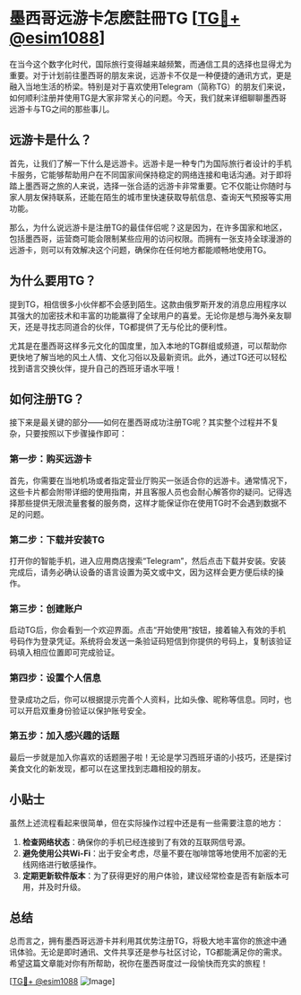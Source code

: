 # 墨西哥远游卡怎麽註冊TG [[TG💪+ @esim1088](https://t.me/s/esim1088)]

在当今这个数字化时代，国际旅行变得越来越频繁，而通信工具的选择也显得尤为重要。对于计划前往墨西哥的朋友来说，远游卡不仅是一种便捷的通讯方式，更是融入当地生活的桥梁。特别是对于喜欢使用Telegram（简称TG）的朋友们来说，如何顺利注册并使用TG是大家非常关心的问题。今天，我们就来详细聊聊墨西哥远游卡与TG之间的那些事儿。

## 远游卡是什么？

首先，让我们了解一下什么是远游卡。远游卡是一种专门为国际旅行者设计的手机卡服务，它能够帮助用户在不同国家间保持稳定的网络连接和电话沟通。对于即将踏上墨西哥之旅的人来说，选择一张合适的远游卡非常重要。它不仅能让你随时与家人朋友保持联系，还能在陌生的城市里快速获取导航信息、查询天气预报等实用功能。

那么，为什么说远游卡是注册TG的最佳伴侣呢？这是因为，在许多国家和地区，包括墨西哥，运营商可能会限制某些应用的访问权限。而拥有一张支持全球漫游的远游卡，则可以有效解决这个问题，确保你在任何地方都能顺畅地使用TG。

## 为什么要用TG？

提到TG，相信很多小伙伴都不会感到陌生。这款由俄罗斯开发的消息应用程序以其强大的加密技术和丰富的功能赢得了全球用户的喜爱。无论你是想与海外亲友聊天，还是寻找志同道合的伙伴，TG都提供了无与伦比的便利性。

尤其是在墨西哥这样多元文化的国度里，加入本地的TG群组或频道，可以帮助你更快地了解当地的风土人情、文化习俗以及最新资讯。此外，通过TG还可以轻松找到语言交换伙伴，提升自己的西班牙语水平哦！

## 如何注册TG？

接下来是最关键的部分——如何在墨西哥成功注册TG呢？其实整个过程并不复杂，只要按照以下步骤操作即可：

### 第一步：购买远游卡
首先，你需要在当地机场或者指定营业厅购买一张适合你的远游卡。通常情况下，这些卡片都会附带详细的使用指南，并且客服人员也会耐心解答你的疑问。记得选择那些提供无限流量套餐的服务商，这样才能保证你在使用TG时不会遇到数据不足的问题。

### 第二步：下载并安装TG
打开你的智能手机，进入应用商店搜索“Telegram”，然后点击下载并安装。安装完成后，请务必确认设备的语言设置为英文或中文，因为这样会更方便后续的操作。

### 第三步：创建账户
启动TG后，你会看到一个欢迎界面。点击“开始使用”按钮，接着输入有效的手机号码作为登录凭证。系统将会发送一条验证码短信到你提供的号码上，复制该验证码填入相应位置即可完成验证。

### 第四步：设置个人信息
登录成功之后，你可以根据提示完善个人资料，比如头像、昵称等信息。同时，也可以开启双重身份验证以保护账号安全。

### 第五步：加入感兴趣的话题
最后一步就是加入你喜欢的话题圈子啦！无论是学习西班牙语的小技巧，还是探讨美食文化的新发现，都可以在这里找到志趣相投的朋友。

## 小贴士

虽然上述流程看起来很简单，但在实际操作过程中还是有一些需要注意的地方：

1. **检查网络状态**：确保你的手机已经连接到了有效的互联网信号源。
2. **避免使用公共Wi-Fi**：出于安全考虑，尽量不要在咖啡馆等地使用不加密的无线网络进行敏感操作。
3. **定期更新软件版本**：为了获得更好的用户体验，建议经常检查是否有新版本可用，并及时升级。

## 总结

总而言之，拥有墨西哥远游卡并利用其优势注册TG，将极大地丰富你的旅途中通讯体验。无论是即时通讯、文件共享还是参与社区讨论，TG都能满足你的需求。希望这篇文章能对你有所帮助，祝你在墨西哥度过一段愉快而充实的旅程！

[[TG💪+ @esim1088](https://t.me/s/esim1088) ![Image](https://i.postimg.cc/4NQfJmqS/Snipaste-2025-05-13-00-14-12.png)]
